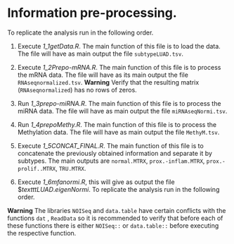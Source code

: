 # Information pre-processing.

To replicate the analysis run in the following order.

1. Execute *1_1getData.R*. The main function of this file is to load the data. The file will have as main output the file $\texttt{subtypeLUAD.tsv}$.

2. Execute *1_2Prepo-mRNA.R*. The main function of this file is to process the mRNA data. The file will have as its main output the file $\texttt{RNAseqnormalized.tsv}$. 
**Warning** Verify that the resulting matrix ($\texttt{RNAseqnormalized}$) has no rows of zeros.

3. Run *1_3prepo-miRNA.R*. The main function of this file is to process the miRNA data. The file will have as main output the file $\texttt{miRNAseqNormi.tsv}$.

4. Run *1_4prepoMethy.R*. The main function of this file is to process the Methylation data. The file will have as main output the file $\texttt{MethyM.tsv}$.

5. Execute *1_5CONCAT_FINAL.R*. The main function of this file is to concatenate the previously obtained information and separate it by subtypes. The main outputs are $\texttt{normal.MTRX}$, $\texttt{prox.-inflam.MTRX}$, $\texttt{prox.-prolif..MTRX}$, $\texttt{TRU.MTRX}$.

6. Execute *1_6mfanormi.R*, this will give as output the file $$texttt{LUAD.eigenNormi}$.
To replicate the analysis run in the following order.

**Warning** The libraries $\texttt{NOISeq}$ and $\texttt{data.table}$ have certain conflicts with the functions $\texttt{dat}$ , $\texttt{ReadData}$ so it is recommended to verify that before each of these functions there is either $\texttt{NOISeq::}$ or $\texttt{data.table::}$ before executing the respective function.
